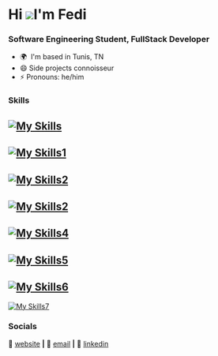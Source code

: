 Hi ![](https://user-images.githubusercontent.com/18350557/176309783-0785949b-9127-417c-8b55-ab5a4333674e.gif)I'm Fedi
=====================================================================================================================================

### Software Engineering Student, FullStack Developer

* 🌍  I'm based in Tunis, TN
* 😄  Side projects connoisseur
* ⚡  Pronouns: he/him

### Skills

[![My Skills](https://skillicons.dev/icons?i=html,css,figma,tailwind,pug,react,vite&perline=7)](https://skillicons.dev)
--
[![My Skills1](https://skillicons.dev/icons?i=php,js,ts,java,py,c,cpp,cs&perline=8)](https://skillicons.dev)
--
[![My Skills2](https://skillicons.dev/icons?i=nodejs,npm&perline=2)](https://skillicons.dev)
--
[![My Skills2](https://skillicons.dev/icons?i=express,dotnet,symfony,nestjs,supabase,graphql,rabbitmq&perline=7)](https://skillicons.dev)
--
[![My Skills4](https://skillicons.dev/icons?i=postgres,mongodb,mysql,prisma&perline=4)](https://skillicons.dev)
--
[![My Skills5](https://skillicons.dev/icons?i=heroku,jest,postman,git,docker&perline=5)](https://skillicons.dev)
--
[![My Skills6](https://skillicons.dev/icons?i=sklearn,tensorflow,pytorch&perline=3)](https://skillicons.dev)
--
[![My Skills7](https://skillicons.dev/icons?i=vim,neovim,nginx,linux,arch&perline=5)](https://skillicons.dev)


### Socials

🏡 [website][website] **|** 
📰 [email][email] **|** 
👔 [linkedin][linkedin]


[banner]: https://raw.githubusercontent.com/Med-Fedi-Adel/Med-Fedi-Adel/main/Banner.png
[website]: https://fedis-trendy-site.webflow.io
[email]: fediadel987@gmail.com
[linkedin]: https://www.linkedin.com/in/mohamed-fedi-adel-866a5521b

